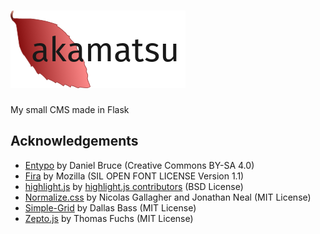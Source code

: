# ![akamatsu](logo.png)
My small CMS made in Flask

## Acknowledgements

- [Entypo](http://entypo.com) by Daniel Bruce (Creative Commons BY-SA 4.0)
- [Fira](https://github.com/mozilla/Fira) by Mozilla (SIL OPEN FONT LICENSE
  Version 1.1)
- [highlight.js](https://highlightjs.org) by [highlight.js
  contributors](https://github.com/isagalaev/highlight.js/blob/master/AUTHORS.en.txt) (BSD License)
- [Normalize.css](https://github.com/nercolas/normalize.css) by Nicolas
  Gallagher and Jonathan Neal (MIT License)
- [Simple-Grid](https://github.com/ThisIsDallas/Simple-Grid) by Dallas Bass
  (MIT License)
- [Zepto.js](http://zeptojs.com) by Thomas Fuchs (MIT License)
